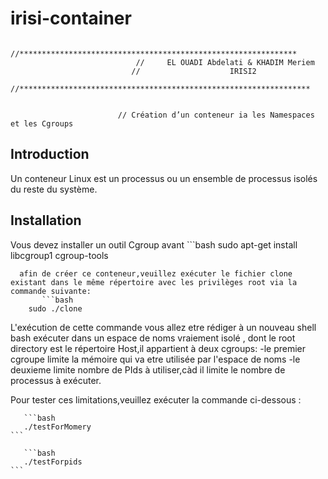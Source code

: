 # irisi-container


                       //**************************************************************
                                //     EL OUADI Abdelati & KHADIM Meriem
                               //                    IRISI2
                      //*****************************************************************
                      
   
                            // Création d’un conteneur ia les Namespaces et les Cgroups
## Introduction
  Un conteneur Linux est un processus ou un ensemble de processus isolés du reste du système.
  
  
 ## Installation
 Vous devez installer un outil Cgroup avant
     ```bash
    sudo apt-get install libcgroup1 cgroup-tools
```
  afin de créer ce conteneur,veuillez exécuter le fichier clone existant dans le même répertoire avec les privilèges root via la commande suivante: 
       ```bash
    sudo ./clone
```
 L'exécution de cette commande vous allez etre rédiger à un nouveau shell bash exécuter dans un espace de noms vraiement isolé , dont le root directory est le répertoire Host,il appartient à deux cgroups:
  -le premier cgroupe limite la mémoire qui va etre utilisée par l'espace de noms
  -le deuxieme limite nombre de PIds à utiliser,càd il limite le nombre de processus à exécuter.
  
   Pour tester ces limitations,veuillez exécuter la commande ci-dessous :
   
       ```bash
       ./testForMomery
    ```
   
       ```bash
       ./testForpids
    ```
    
